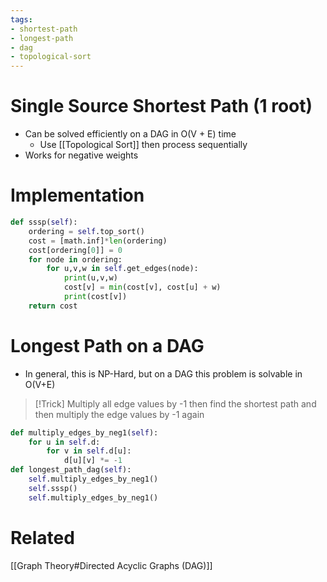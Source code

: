 ```yaml
---
tags:
- shortest-path
- longest-path
- dag
- topological-sort
---
```

# Single Source Shortest Path (1 root)
- Can be solved efficiently on a DAG in O(V + E) time 
	- Use [[Topological Sort]] then process sequentially
- Works for negative weights
# Implementation
```python
def sssp(self):
	ordering = self.top_sort()
	cost = [math.inf]*len(ordering)
	cost[ordering[0]] = 0
	for node in ordering:
		for u,v,w in self.get_edges(node):
			print(u,v,w)
			cost[v] = min(cost[v], cost[u] + w)
			print(cost[v])
	return cost	
```


# Longest Path on a DAG
- In general, this is NP-Hard, but on a DAG this problem is solvable in O(V+E)
>[!Trick]
>Multiply all edge values by -1 then find the shortest path and then multiply the edge values by -1 again

```python
def multiply_edges_by_neg1(self):
	for u in self.d:
		for v in self.d[u]:
			d[u][v] *= -1
def longest_path_dag(self):
	self.multiply_edges_by_neg1()
	self.sssp()
	self.multiply_edges_by_neg1()
```



# Related
[[Graph Theory#Directed Acyclic Graphs (DAG)]]